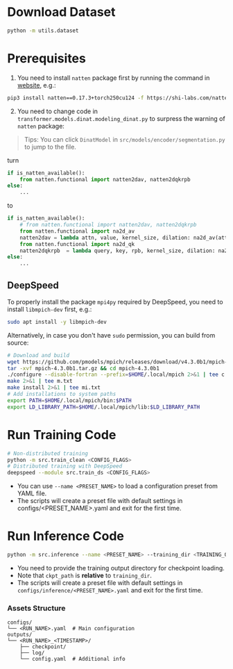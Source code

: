 # Download Dataset

```bash
python -m utils.dataset
```
# Prerequisites

1. You need to install `natten` package first by running the command in [website](https://www.shi-labs.com/natten/), e.g.:
```bash
pip3 install natten==0.17.3+torch250cu124 -f https://shi-labs.com/natten/wheels/
```
2. You need to change code in `transformer.models.dinat.modeling_dinat.py` to surpress the warning of `natten` package:
> Tips: You can click `DinatModel` in `src/models/encoder/segmentation.py` to jump to the file.

turn
```python
if is_natten_available():
    from natten.functional import natten2dav, natten2dqkrpb
else:
    ...
```
to
```python
if is_natten_available():
    # from natten.functional import natten2dav, natten2dqkrpb
    from natten.functional import na2d_av 
    natten2dav = lambda attn, value, kernel_size, dilation: na2d_av(attn, value, kernel_size, dilation)
    from natten.functional import na2d_qk
    natten2dqkrpb  = lambda query, key, rpb, kernel_size, dilation: na2d_qk(query, key, kernel_size, dilation, rpb=rpb)
else:
    ...
```

## DeepSpeed

To properly install the package `mpi4py` required by DeepSpeed, you need to install `libmpich-dev` first, e.g.:
```bash
sudo apt install -y libmpich-dev
```

Alternatively, in case you don't have `sudo` permission, you can build from source:
```bash
# Download and build
wget https://github.com/pmodels/mpich/releases/download/v4.3.0b1/mpich-4.3.0b1.tar.gz
tar -xvf mpich-4.3.0b1.tar.gz && cd mpich-4.3.0b1
./configure --disable-fortran --prefix=$HOME/.local/mpich 2>&1 | tee c.txt
make 2>&1 | tee m.txt
make install 2>&1 | tee mi.txt
# Add installations to system paths
export PATH=$HOME/.local/mpich/bin:$PATH
export LD_LIBRARY_PATH=$HOME/.local/mpich/lib:$LD_LIBRARY_PATH
```

# Run Training Code

```bash
# Non-distributed training
python -m src.train_clean <CONFIG_FLAGS>
# Distributed training with DeepSpeed
deepspeed --module src.train_ds <CONFIG_FLAGS>
```

- You can use `--name <PRESET_NAME>` to load a configuration preset from YAML file.
- The scripts will create a preset file with default settings in configs/<PRESET_NAME>.yaml and exit for the first time.

# Run Inference Code

```bash
python -m src.inference --name <PRESET_NAME> --training_dir <TRAINING_OUTPUT_DIR> --ckpt_path <CHECKPOINT_PATH> <CONFIG_FLAGS>
```

- You need to provide the training output directory for checkpoint loading.
- Note that `ckpt_path` is **relative** to `training_dir`.
- The scripts will create a preset file with default settings in `configs/inference/<PRESET_NAME>.yaml` and exit for the first time.

### Assets Structure

```
configs/
└── <RUN_NAME>.yaml  # Main configuration
outputs/
└── <RUN_NAME>_<TIMESTAMP>/
    ├── checkpoint/
    ├── log/
    └── config.yaml  # Additional info
```
